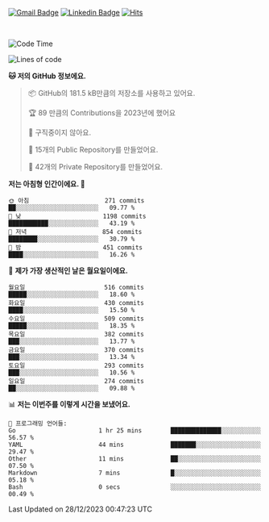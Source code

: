 [![Gmail Badge](https://img.shields.io/badge/-725psh@gmail.com-c14438?style=flat&logo=Gmail&logoColor=white&link=mailto:725psh@gmail.com)](mailto:725psh@gmail.com) 
[![Linkedin Badge](https://img.shields.io/badge/-soohanpark-0072b1?style=flat&logo=Linkedin&logoColor=white&link=https://www.linkedin.com/in/soohanpark/)](https://www.linkedin.com/in/soohanpark/) 
[![Hits](https://hits.seeyoufarm.com/api/count/incr/badge.svg?url=https%3A%2F%2Fgithub.com%2FSoohan-Park&count_bg=%23000000&title_bg=%23828282&icon=gradle.svg&icon_color=%23FFFFFF&title=Visited&edge_flat=false)](https://hits.seeyoufarm.com)  

<br />

<!--START_SECTION:waka-->
![Code Time](http://img.shields.io/badge/Code%20Time-1%2C522%20hrs%2039%20mins-blue)

![Lines of code](https://img.shields.io/badge/%EC%A0%80%EB%8A%94%20%EC%97%AC%ED%83%9C%EA%B9%8C%EC%A7%80%20-6.2%20million%20%EC%A4%84%EC%9D%98%20%EC%BD%94%EB%93%9C%EB%A5%BC%20%EC%9E%91%EC%84%B1%ED%96%88%EC%96%B4%EC%9A%94.-blue)

**🐱 저의 GitHub 정보에요.** 

> 📦 GitHub의 181.5 kB만큼의 저장소를 사용하고 있어요. 
 > 
> 🏆 89 만큼의 Contributions을 2023년에 했어요
 > 
> 🚫 구직중이지 않아요.
 > 
> 📜 15개의 Public Repository를 만들었어요. 
 > 
> 🔑 42개의 Private Repository를 만들었어요. 
 > 
**저는 아침형 인간이에요. 🐤** 

```text
🌞 아침                     271 commits         ██░░░░░░░░░░░░░░░░░░░░░░░   09.77 % 
🌆 낮　                     1198 commits        ███████████░░░░░░░░░░░░░░   43.19 % 
🌃 저녁                     854 commits         ████████░░░░░░░░░░░░░░░░░   30.79 % 
🌙 밤　                     451 commits         ████░░░░░░░░░░░░░░░░░░░░░   16.26 % 
```
📅 **제가 가장 생산적인 날은 월요일이에요.** 

```text
월요일                      516 commits         █████░░░░░░░░░░░░░░░░░░░░   18.60 % 
화요일                      430 commits         ████░░░░░░░░░░░░░░░░░░░░░   15.50 % 
수요일                      509 commits         █████░░░░░░░░░░░░░░░░░░░░   18.35 % 
목요일                      382 commits         ███░░░░░░░░░░░░░░░░░░░░░░   13.77 % 
금요일                      370 commits         ███░░░░░░░░░░░░░░░░░░░░░░   13.34 % 
토요일                      293 commits         ███░░░░░░░░░░░░░░░░░░░░░░   10.56 % 
일요일                      274 commits         ██░░░░░░░░░░░░░░░░░░░░░░░   09.88 % 
```


📊 **저는 이번주를 이렇게 시간을 보냈어요.** 

```text
💬 프로그래밍 언어들: 
Go                       1 hr 25 mins        ██████████████░░░░░░░░░░░   56.57 % 
YAML                     44 mins             ███████░░░░░░░░░░░░░░░░░░   29.47 % 
Other                    11 mins             ██░░░░░░░░░░░░░░░░░░░░░░░   07.50 % 
Markdown                 7 mins              █░░░░░░░░░░░░░░░░░░░░░░░░   05.18 % 
Bash                     0 secs              ░░░░░░░░░░░░░░░░░░░░░░░░░   00.49 % 
```


 Last Updated on 28/12/2023 00:47:23 UTC
<!--END_SECTION:waka-->
